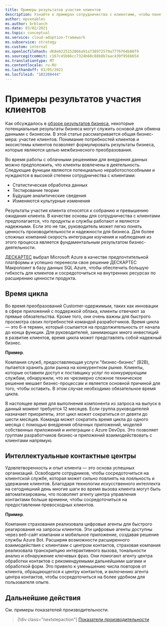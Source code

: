 ```yaml
---
title: Примеры результатов участия клиентов
description: Узнайте о примерах сотрудничества с клиентами, чтобы понять потребности клиентов и экосистему вокруг них в процессе преобразования бизнес-процессов.
author: mpvenables
ms.author: brblanch
ms.date: 03/02/2021
ms.topic: conceptual
ms.service: cloud-adoption-framework
ms.subservice: strategy
ms.custom: internal
ms.openlocfilehash: d68e0225152866a91a738972579a7776f64b88f9
ms.sourcegitcommit: c167c45b66cc7324b60c88b8b7aac439f956b65d
ms.translationtype: MT
ms.contentlocale: ru-RU
ms.lasthandoff: 03/05/2021
ms.locfileid: "102208444"
---
```

<!-- docutune:casing ExakTime "Descartes MacroPoint" -->

# <a name="examples-of-customer-engagement-outcomes"></a>Примеры результатов участия клиентов

Как обсуждалось в [обзоре результатов бизнеса](./index.md), некоторые потенциальные результаты бизнеса могут служить основой для обмена данными с бизнесом. В этой статье рассматривается общая бизнес-мера: участие клиентов. Понимание потребностей клиентов и экосистемы клиентов позволяет формулировать результаты бизнеса, которые являются целью межбизнесного преобразования.

Во время работы с облачными решениями для внедрения данных можно предположить, что клиенты вовлечены в деятельность. Следующие функции являются потенциально неработоспособными и нуждаются в высокой степени сотрудничества с клиентами:

- Статистическая обработка данных
- Тестирование теории
- Будущие аналитические сведения
- Изменяются культурные изменения

Результаты участия клиента относятся к собранию и превышению ожидания клиента. В качестве основы для сотрудничества с клиентами предполагается, что продукты и службы работают и являются надежными. Если это не так, руководитель может легко понять ценность производительности и надежности для бизнеса. Для более сложных компаний скорость интеграции изучения и наблюдения из этого процесса является фундаментальным результатом бизнес-деятельности.

[ДЕСКАРТЕС](https://customers.microsoft.com/story/724203-the-descartes-systems-group-travel-and-transportation-azure-sql-database) выбрал Microsoft Azure в качестве предпочтительной платформы и успешно перенесли свое решение ДЕСКАРТЕС Макропоинт в базу данных SQL Azure, чтобы обеспечить большую гибкость для клиентов и сосредоточиться на внутренних ресурсах по расширению ценности продукта.

## <a name="cycle-time"></a>Время цикла

Во время преобразований Customer-одержимым, таких как инновации в сфере приложений с поддержкой облака, клиенты отвечают за прямые обязательства. Кроме того, они очень важны для быстрого просмотра своих потребностей командой разработчиков. Время цикла — это 6-я термин, который ссылается на продолжительность от начала до конца функции. Для руководителей, занимающих много инвестиций в развитие клиентов, время цикла может представлять собой надежный бизнес.

**Пример**.

Компания служб, предоставляющая услуги "бизнес-бизнес" (B2B), пытается хранить доли рынка на конкурентном рынке. Клиенты, которые оставили доступ к поставщику услуг по конкурирующим службам, обнаружили, что их чрезмерно сложное техническое решение мешает бизнес-процессам и является основной причиной для того, чтобы оставить. В этом случае необходимо обязательное время цикла.

В настоящее время для выполнения компонента из запроса на выпуск в данный момент требуется 12 месяцев. Если группа руководителей назначает приоритеты, этот цикл может сократиться от девяти до шести месяцев. Команда может сократить время цикла до одного месяца с помощью внедрения облачных приложений, моделей собственных приложений и интеграции с Azure DevOps. Это позволяет группам разработчиков бизнес-и приложений взаимодействовать с клиентами напрямую.

## <a name="intelligent-contact-center"></a>Интеллектуальные контактные центры

Удовлетворенность и опыт клиента — это основа успешных организаций. Освободите сотрудников, чтобы сосредоточиться на клиентской службе, которая может сильно повлиять на лояльность и удержание клиентов. Благодаря технологии искусственного интеллекта на сегодняшний день многие шаги во время вызова клиента могут быть автоматизированы, что позволяет агенту центра управления контактами больше времени, чтобы сосредоточиться на предоставлении превосходных клиентов.

**Пример**.

Компания страхования реализовала цифровые агенты для быстрого реагирования на запросы клиентов. Эти цифровые агенты доступны через веб-сайт компании и мобильное приложение, создавая решение службы Azure Bot. Расширяя возможности расширенного взаимодействия с клиентами с центром контактов, страховая компания реализовала транскрипцию интерактивного вызова, тональности анализ и обнаружение ключевых фраз. Они помогают агенту центра обработки контактов с рекомендуемыми дальнейшими шагами и обработкой форм. Это привело к уменьшению числа повторов от клиента, обращающегося к центру контактов, и включению агента центра контактов, чтобы сосредоточиться на более удобном для пользователя опыте.

## <a name="next-steps"></a>Дальнейшие действия

См. примеры показателей производительности.

> [!div class="nextstepaction"]
> [Показатели производительности](./performance-outcomes.md)
